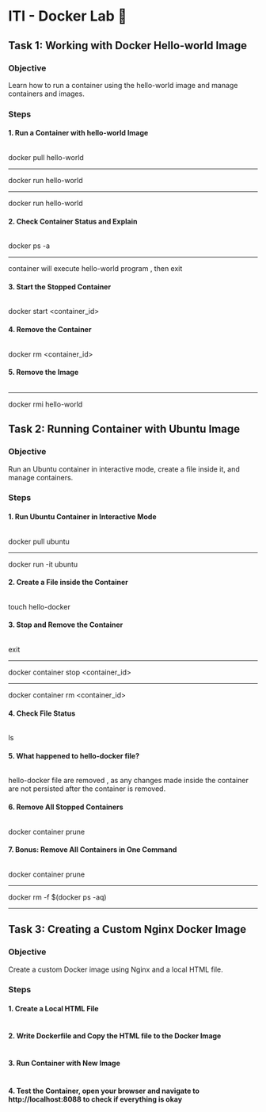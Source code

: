 # ITI - Docker Lab 🐋

## Task 1: Working with Docker Hello-world Image
### Objective
Learn how to run a container using the hello-world image and manage containers and images.


### Steps
#### 1. Run a Container with hello-world Image
```bash
```

docker pull hello-world
**************************
docker run hello-world

**********************
docker run hello-world

#### 2. Check Container Status and Explain
```bash
```
docker ps -a
**********************************
container will execute  hello-world program , then exit

#### 3. Start the Stopped Container
```bash
```
docker start <container_id>

#### 4. Remove the Container
```bash
```
docker rm <container_id>


#### 5. Remove the Image
```bash
```
---
docker rmi hello-world



## Task 2: Running Container with Ubuntu Image
### Objective
Run an Ubuntu container in interactive mode, create a file inside it, and manage containers.

### Steps
#### 1. Run Ubuntu Container in Interactive Mode
```bash
```
docker pull ubuntu
*************************
docker run -it ubuntu

#### 2. Create a File inside the Container
```bash
```

touch hello-docker

#### 3. Stop and Remove the Container
```bash
```

exit
***************
docker container stop <container_id>
**********************************
docker container rm <container_id>
#### 4. Check File Status
```bash
```
ls
#### 5. What happened to hello-docker file?
```bash
```
hello-docker file are removed , as any changes made inside the container are not persisted after the container is removed.
#### 6. Remove All Stopped Containers
```bash
```
docker container prune

#### 7. Bonus: Remove All Containers in One Command
```bash
```
docker container prune
************************
docker rm -f $(docker ps -aq)


---
## Task 3: Creating a Custom Nginx Docker Image
### Objective
Create a custom Docker image using Nginx and a local HTML file.

### Steps
#### 1. Create a Local HTML File
```bash
```
#### 2. Write Dockerfile and Copy the HTML file to the Docker Image
```bash
```
#### 3. Run Container with New Image
```bash
```

#### 4. Test the Container, open your browser and navigate to http://localhost:8088 to check if everything is okay
```bash
```

